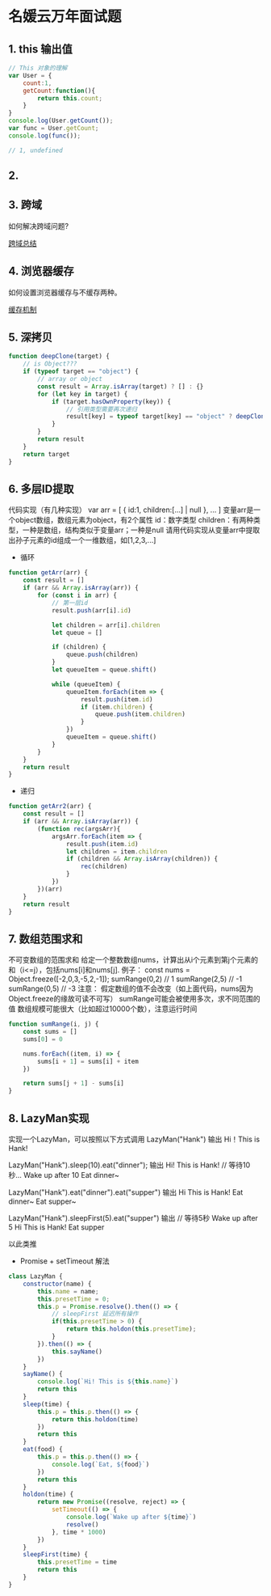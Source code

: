 # 名媛云万年面试题


## 1. this 输出值

```js
// This 对象的理解
var User = {
    count:1,
    getCount:function(){
        return this.count;
    }
}
console.log(User.getCount());
var func = User.getCount;
console.log(func());

// 1, undefined
```

## 2. 


## 3. 跨域

如何解决跨域问题?

[跨域总结](/web/Async/5.html)

## 4. 浏览器缓存

如何设置浏览器缓存与不缓存两种。

[缓存机制](/web/browser/2.html)

## 5. 深拷贝

```js
function deepClone(target) {
    // is Object???
    if (typeof target == "object") {
        // array or object
        const result = Array.isArray(target) ? [] : {}
        for (let key in target) {
            if (target.hasOwnProperty(key)) {
                // 引用类型需要再次递归
                result[key] = typeof target[key] == "object" ? deepClone(target[key]) : target[key]
            }
        }
        return result
    }
    return target
}

```

## 6. 多层ID提取

代码实现（有几种实现）
var arr = [
    {
        id:1,
        children:[...] | null
    },
    ...
]
变量arr是一个object数组，数组元素为object，有2个属性
id：数字类型
children：有两种类型，一种是数组，结构类似于变量arr；一种是null
请用代码实现从变量arr中提取出孙子元素的id组成一个一维数组，如[1,2,3,...]

- 循环

```js
function getArr(arr) {
    const result = []
    if (arr && Array.isArray(arr)) {
        for (const i in arr) {
            // 第一层id
            result.push(arr[i].id)

            let children = arr[i].children
            let queue = []

            if (children) {
                queue.push(children)
            }
            let queueItem = queue.shift()

            while (queueItem) {
                queueItem.forEach(item => {
                    result.push(item.id)
                    if (item.children) {
                        queue.push(item.children)
                    }
                })
                queueItem = queue.shift()
            }
        }
    }
    return result
}
```

- 递归

```js
function getArr2(arr) {
    const result = []
    if (arr && Array.isArray(arr)) {
        (function rec(argsArr){
            argsArr.forEach(item => {
                result.push(item.id)
                let children = item.children
                if (children && Array.isArray(children)) {
                    rec(children)
                }
            })
        })(arr)
    }
    return result
}
```

## 7. 数组范围求和

不可变数组的范围求和
给定一个整数数组nums，计算出从i个元素到第j个元素的和（i<=j），包括nums[i]和nums[j].
例子：
const nums = Object.freeze([-2,0,3,-5,2,-1]);
sumRange(0,2) // 1
sumRange(2,5) // -1
sumRange(0,5) // -3
注意：
假定数组的值不会改变（如上面代码，nums因为Object.freeze的缘故可读不可写）
sumRange可能会被使用多次，求不同范围的值
数组规模可能很大（比如超过10000个数），注意运行时间

```js
function sumRange(i, j) {
    const sums = []
    sums[0] = 0

    nums.forEach((item, i) => {
        sums[i + 1] = sums[i] + item
    })

    return sums[j + 1] - sums[i]
}
```

## 8. LazyMan实现

实现一个LazyMan，可以按照以下方式调用
LazyMan("Hank") 输出
Hi！This is Hank!

LazyMan("Hank").sleep(10).eat("dinner"); 输出
Hi! This is Hank!
// 等待10秒...
Wake up after 10
Eat dinner~

LazyMan("Hank").eat("dinner").eat("supper") 输出
Hi This is Hank!
Eat dinner~
Eat supper~

LazyMan("Hank").sleepFirst(5).eat("supper") 输出
// 等待5秒
Wake up after 5
Hi This is Hank!
Eat supper

以此类推


- Promise + setTimeout 解法

```js
class LazyMan {
    constructor(name) {
        this.name = name;
        this.presetTime = 0;
        this.p = Promise.resolve().then(() => {
            // sleepFirst 延迟所有操作
            if(this.presetTime > 0) {
                return this.holdon(this.presetTime); 
            }
        }).then(() => {
            this.sayName()
        })
    }
    sayName() {
        console.log(`Hi! This is ${this.name}`)
        return this
    }
    sleep(time) {
        this.p = this.p.then(() => {
            return this.holdon(time)
        })
        return this
    }
    eat(food) {
        this.p = this.p.then(() => {
            console.log(`Eat, ${food}`)
        })
        return this
    }
    holdon(time) {
        return new Promise((resolve, reject) => {
            setTimeout(() => {
                console.log(`Wake up after ${time}`)
                resolve()
            }, time * 1000)
        })
    }
    sleepFirst(time) {
        this.presetTime = time
        return this
    }
}
```
